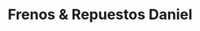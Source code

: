 ---
title: "Frenos & Repuestos Daniel"
url: /santiago-de-los-caballeros/frenos-und-repuestos-daniel/
shop: piezas de automóviles
---
